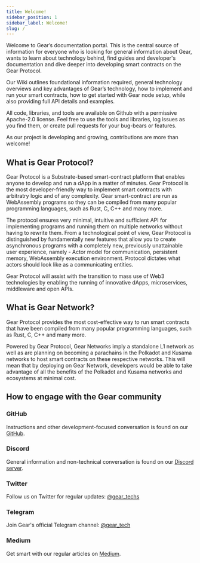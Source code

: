 ```yaml
---
title: Welcome!
sidebar_position: 1
sidebar_label: Welcome!
slug: /
---
```


Welcome to Gear’s documentation portal. This is the central source of information for everyone who is looking for general information about Gear, wants to learn about technology behind, find guides and developer's documentation and dive deeper into developing smart contracts on the Gear Protocol.

Our Wiki outlines foundational information required, general technology overviews and key advantages of Gear’s technology, how to implement and run your smart contracts, how to get started with Gear node setup, while also providing full API details and examples.

All code, libraries, and tools are available on Github with a permissive Apache-2.0 license. Feel free to use the tools and libraries, log issues as you find them, or create pull requests for your bug-bears or features.

As our project is developing and growing, contributions are more than welcome!

## What is Gear Protocol?

Gear Protocol is a Substrate-based smart-contract platform that enables anyone to develop and run a dApp in a matter of minutes. Gear Protocol is the most developer-friendly way to implement smart contracts with arbitratry logic and of any complexity. Gear smart-contract are run as WebAssembly programs so they can be compiled from many popular programming languages, such as Rust, C, C++ and many more.  

The protocol ensures very minimal, intuitive and sufficient API for implementing programs and running them on multiple networks without having to rewrite them. From a technological point of view, Gear Protocol is distinguished by fundamentally new features that allow you to create asynchronous programs with a completely new, previously unattainable user experience, namely - Actor model for communication, persistent memory, WebAssembly execution environment. Protocol dictates what actors should look like as a communicating entities.

Gear Protocol will assist with the transition to mass use of Web3 technologies by enabling the running of innovative dApps, microservices, middleware and open APIs.

## What is Gear Network?

Gear Protocol provides the most cost-effective way to run smart contracts that have been compiled from many popular programming languages, such as Rust, C, C++ and many more. 

Powered by Gear Protocol, Gear Networks imply a standalone L1 network as well as are planning on becoming a parachains in the Polkadot and Kusama networks to host smart contracts on these respective networks. This will mean that by deploying on Gear Network, developers would be able to take advantage of all the benefits of the Polkadot and Kusama networks and ecosystems at minimal cost.

## How to engage with the Gear community

### GitHub

Instructions and other development-focused conversation is found on our [GitHub](https://github.com/gear-tech).

### Discord

General information and non-technical conversation is found on our [Discord server](https://discord.gg/7BQznC9uD9).

### Twitter

Follow us on Twitter for regular updates: [@gear_techs](https://twitter.com/gear_techs)

### Telegram

Join Gear's official Telegram channel: [@gear_tech](https://t.me/gear_tech)

### Medium

Get smart with our regular articles on [Medium](https://medium.com/@gear_techs).